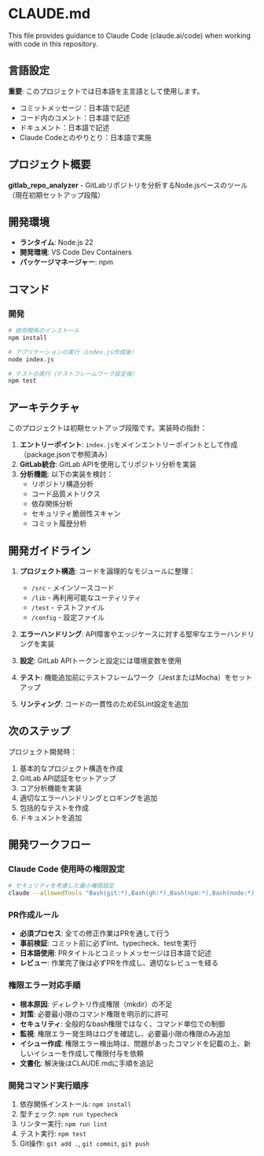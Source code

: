 # CLAUDE.md

This file provides guidance to Claude Code (claude.ai/code) when working with code in this repository.

## 言語設定

**重要**: このプロジェクトでは日本語を主言語として使用します。
- コミットメッセージ：日本語で記述
- コード内のコメント：日本語で記述
- ドキュメント：日本語で記述
- Claude Codeとのやりとり：日本語で実施

## プロジェクト概要

**gitlab_repo_analyzer** - GitLabリポジトリを分析するNode.jsベースのツール（現在初期セットアップ段階）

## 開発環境

- **ランタイム**: Node.js 22
- **開発環境**: VS Code Dev Containers
- **パッケージマネージャー**: npm

## コマンド

### 開発
```bash
# 依存関係のインストール
npm install

# アプリケーションの実行（index.js作成後）
node index.js

# テストの実行（テストフレームワーク設定後）
npm test
```

## アーキテクチャ

このプロジェクトは初期セットアップ段階です。実装時の指針：

1. **エントリーポイント**: `index.js`をメインエントリーポイントとして作成（package.jsonで参照済み）
2. **GitLab統合**: GitLab APIを使用してリポジトリ分析を実装
3. **分析機能**: 以下の実装を検討：
   - リポジトリ構造分析
   - コード品質メトリクス
   - 依存関係分析
   - セキュリティ脆弱性スキャン
   - コミット履歴分析

## 開発ガイドライン

1. **プロジェクト構造**: コードを論理的なモジュールに整理：
   - `/src` - メインソースコード
   - `/lib` - 再利用可能なユーティリティ
   - `/test` - テストファイル
   - `/config` - 設定ファイル

2. **エラーハンドリング**: API障害やエッジケースに対する堅牢なエラーハンドリングを実装

3. **設定**: GitLab APIトークンと設定には環境変数を使用

4. **テスト**: 機能追加前にテストフレームワーク（JestまたはMocha）をセットアップ

5. **リンティング**: コードの一貫性のためESLint設定を追加

## 次のステップ

プロジェクト開発時：
1. 基本的なプロジェクト構造を作成
2. GitLab API認証をセットアップ
3. コア分析機能を実装
4. 適切なエラーハンドリングとロギングを追加
5. 包括的なテストを作成
6. ドキュメントを追加

## 開発ワークフロー

### Claude Code 使用時の権限設定
```bash
# セキュリティを考慮した最小権限設定
claude --allowedTools "Bash(git:*),Bash(gh:*),Bash(npm:*),Bash(node:*),Bash(mkdir:*),Bash(rm:*)"
```

### PR作成ルール
- **必須プロセス**: 全ての修正作業はPRを通して行う
- **事前検証**: コミット前に必ずlint、typecheck、testを実行
- **日本語使用**: PRタイトルとコミットメッセージは日本語で記述
- **レビュー**: 作業完了後は必ずPRを作成し、適切なレビューを経る

### 権限エラー対応手順
- **根本原因**: ディレクトリ作成権限（mkdir）の不足
- **対策**: 必要最小限のコマンド権限を明示的に許可
- **セキュリティ**: 全般的なbash権限ではなく、コマンド単位での制御
- **監視**: 権限エラー発生時はログを確認し、必要最小限の権限のみ追加
- **イシュー作成**: 権限エラー検出時は、問題があったコマンドを記載の上、新しいイシューを作成して権限付与を依頼
- **文書化**: 解決後はCLAUDE.mdに手順を追記

### 開発コマンド実行順序
1. 依存関係インストール: `npm install`
2. 型チェック: `npm run typecheck`
3. リンター実行: `npm run lint` 
4. テスト実行: `npm test`
5. Git操作: `git add .`, `git commit`, `git push`
